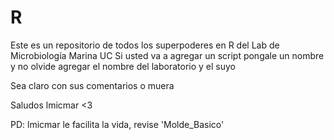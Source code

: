 # R
Este es un repositorio de todos los superpoderes en R del Lab de Microbiología Marina UC
Si usted va a agregar un script pongale un nombre y no olvide agregar el nombre del laboratorio y el suyo

Sea claro con sus comentarios o muera

Saludos lmicmar <3

PD: lmicmar le facilita la vida, revise 'Molde_Basico'
